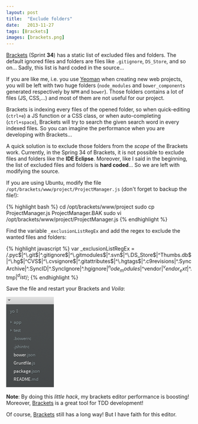 ```yaml
---
layout: post
title:  "Exclude folders"
date:   2013-11-27
tags: [Brackets]
images: [brackets.png]
---
```


[Brackets][brackets] (Sprint **34**) has a static list of excluded files and folders. The default ignored files and folders are files like `.gitignore`, `DS_Store`, and so on...
Sadly, this list is hard coded in the source...

If you are like me, i.e. you use [Yeoman][yeoman] when creating new web projects, you will be left with two huge folders (`node_modules` and `bower_components` generated respectively by `NPM` and `bower`).
Those folders contains a lot of files (JS, CSS,...) and most of them are not useful for our project.

Brackets is indexing every files of the opened folder, so when quick-editing (`ctrl+e`) a JS function or a CSS class, or when auto-completing (`ctrl+space`), Brackets will try to search the given search word in every indexed files.
So you can imagine the performance when you are developing with Brackets...

A quick solution is to exclude those folders from the *scope* of the Brackets work.
Currently, in the Spring 34 of Brackets, it is not possible to exclude files and folders like the **IDE Eclipse**.
Moreover, like I said in the beginning, the list of excluded files and folders is **hard coded**...
So we are left with modifying the source.

If you are using Ubuntu, modify the file `/opt/brackets/www/project/ProjectManager.js` (don't forget to backup the file!):

{% highlight bash %}
cd /opt/brackets/www/project
sudo cp ProjectManager.js ProjectManager.BAK
sudo vi /opt/brackets/www/project/ProjectManager.js
{% endhighlight %}

Find the variable `_exclusionListRegEx` and add the regex to exclude the wanted files and folders:

{% highlight javascript %}
var _exclusionListRegEx = /\.pyc$|^\.git$|^\.gitignore$|^\.gitmodules$|^\.svn$|^\.DS_Store$|^Thumbs\.db$|^\.hg$|^CVS$|^\.cvsignore$|^\.gitattributes$|^\.hgtags$|^\.c9revisions|^\.SyncArchive|^\.SyncID|^\.SyncIgnore|^\.hgignore$|^node_modules$|^vendor$|^vendor_ext$|^.tmp$|^dist$/;
{% endhighlight %}

Save the file and restart your Brackets and *Voila*:

![brackets_folders](/images/brackets_folders.png)

**Note**: By doing this *little hack*, my brackets editor performance is boosting! Moreover, [Brackets][brackets] is a great tool for TDD development!

Of course, [Brackets][brackets] still has a long way! But I have faith for this editor.

[brackets]: http://brackets.io
[yeoman]:   http://yeoman.io
